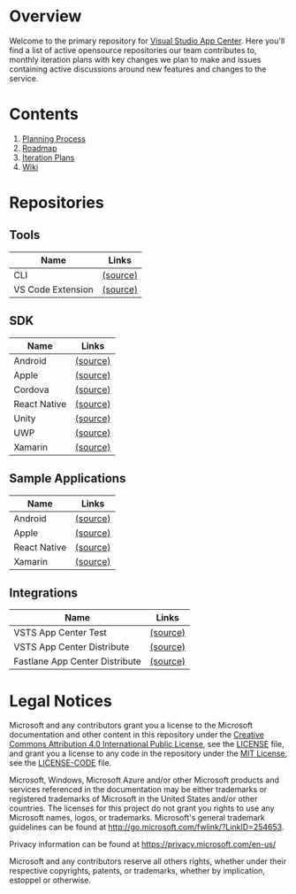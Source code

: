 # Overview
Welcome to the primary repository for [Visual Studio App Center](https://appcenter.ms). Here you'll find a list of active opensource repositories our team contributes to, monthly iteration plans with key changes we plan to make and issues containing active discussions around new features and changes to the service.

# Contents

1. [Planning Process](https://github.com/Microsoft/appcenter/wiki/Planning)
2. [Roadmap](https://github.com/Microsoft/appcenter/wiki/Roadmap)
3. [Iteration Plans](https://github.com/Microsoft/appcenter/wiki/Iterations)
4. [Wiki](https://github.com/Microsoft/appcenter/wiki)

# Repositories

## Tools

| Name                 | Links     |
| -------------------- |-----------|
| CLI                  | [(source)](https://github.com/Microsoft/appcenter-cli)         |
| VS Code Extension    | [(source)](https://github.com/Microsoft/vscode-appcenter)      |

## SDK

| Name            | Links     |
| --------------- |-----------|
| Android         | [(source)](https://github.com/Microsoft/AppCenter-SDK-Android)      |
| Apple           | [(source)](https://github.com/Microsoft/AppCenter-SDK-Apple)        |
| Cordova         | [(source)](https://github.com/Microsoft/appcenter-sdk-cordova)      |
| React Native    | [(source)](https://github.com/Microsoft/appcenter-sdk-react-native) |
| Unity           | [(source)](https://github.com/Microsoft/AppCenter-SDK-Unity)        |
| UWP             | [(source)](https://github.com/Microsoft/AppCenter-SDK-DotNet)       |
| Xamarin         | [(source)](https://github.com/Microsoft/AppCenter-SDK-DotNet)      |

## Sample Applications

| Name            | Links     |
| --------------- |-----------|
| Android         | [(source)](https://github.com/Microsoft/appcenter-sampleapp-android)      |
| Apple           | [(source)](https://github.com/Microsoft/appcenter-sampleapp-ios-swift)    |
| React Native    | [(source)](https://github.com/Microsoft/appcenter-sampleapp-react-native) |
| Xamarin         | [(source)](https://github.com/Microsoft/appcenter-sampleapp-xamarin)      |


## Integrations
| Name                           | Links        |
| ------------------------------ |--------------|
| VSTS App Center Test           | [(source)](https://github.com/Microsoft/vsts-tasks/tree/master/Tasks/AppCenterTestV1)       |
| VSTS App Center Distribute     | [(source)](https://github.com/Microsoft/vsts-tasks/tree/master/Tasks/AppCenterDistributeV1) |
| Fastlane App Center Distribute | [(source)](https://github.com/Microsoft/fastlane-plugin-appcenter)                          |

# Legal Notices

Microsoft and any contributors grant you a license to the Microsoft documentation and other content
in this repository under the [Creative Commons Attribution 4.0 International Public License](https://creativecommons.org/licenses/by/4.0/legalcode),
see the [LICENSE](LICENSE) file, and grant you a license to any code in the repository under the [MIT License](https://opensource.org/licenses/MIT), see the
[LICENSE-CODE](LICENSE-CODE) file.

Microsoft, Windows, Microsoft Azure and/or other Microsoft products and services referenced in the documentation
may be either trademarks or registered trademarks of Microsoft in the United States and/or other countries.
The licenses for this project do not grant you rights to use any Microsoft names, logos, or trademarks.
Microsoft's general trademark guidelines can be found at http://go.microsoft.com/fwlink/?LinkID=254653.

Privacy information can be found at https://privacy.microsoft.com/en-us/

Microsoft and any contributors reserve all others rights, whether under their respective copyrights, patents,
or trademarks, whether by implication, estoppel or otherwise.
